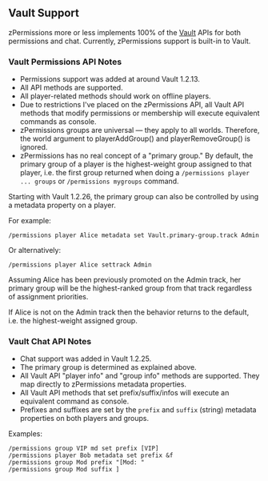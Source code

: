 ## Vault Support ##

zPermissions more or less implements 100% of the [Vault](http://dev.bukkit.org/server-mods/vault/) APIs for both permissions and chat. Currently, zPermissions support is built-in to Vault.

### Vault Permissions API Notes ###

*   Permissions support was added at around Vault 1.2.13.
*   All API methods are supported.
*   All player-related methods should work on offline players.
*   Due to restrictions I've placed on the zPermissions API, all Vault API methods that modify permissions or membership will execute equivalent commands as console.
*   zPermissions groups are universal &mdash; they apply to all worlds. Therefore, the world argument to playerAddGroup() and playerRemoveGroup() is ignored.
*   zPermissions has no real concept of a "primary group." By default, the primary group of a player is the highest-weight group assigned to that player, i.e. the first group returned when doing a `/permissions player ... groups` or `/permissions mygroups` command.

Starting with Vault 1.2.26, the primary group can also be controlled by using a metadata property on a player.

For example:

    /permissions player Alice metadata set Vault.primary-group.track Admin

Or alternatively:

    /permissions player Alice settrack Admin

Assuming Alice has been previously promoted on the Admin track, her primary group will be the highest-ranked group from that track regardless of assignment priorities.

If Alice is not on the Admin track then the behavior returns to the default, i.e. the highest-weight assigned group.

### Vault Chat API Notes ###

*   Chat support was added in Vault 1.2.25.
*   The primary group is determined as explained above.
*   All Vault API "player info" and "group info" methods are supported. They map directly to zPermissions metadata properties.
*   All Vault API methods that set prefix/suffix/infos will execute an equivalent command as console.
*   Prefixes and suffixes are set by the `prefix` and `suffix` (string) metadata properties on both players and groups.

Examples:

    /permissions group VIP md set prefix [VIP]
    /permissions player Bob metadata set prefix &f
    /permissions group Mod prefix "[Mod: "
    /permissions group Mod suffix ]
